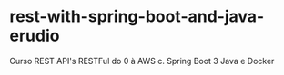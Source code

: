 # rest-with-spring-boot-and-java-erudio
Curso REST API's RESTFul do 0 à AWS c. Spring Boot 3 Java e Docker
